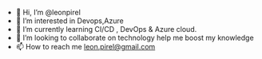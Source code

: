 - 👋 Hi, I’m @leonpirel
- 👀 I’m interested in Devops,Azure
- 🌱 I’m currently learning CI/CD , DevOps & Azure cloud.
- 💞️ I’m looking to collaborate on technology help me boost my knowledge 
- 📫 How to reach me leon.pirel@gmail.com

<!---
leonpirel/leonpirel is a ✨ special ✨ repository because its `README.md` (this file) appears on your GitHub profile.
You can click the Preview link to take a look at your changes.
--->
